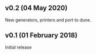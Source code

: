 v0.2 (04 May 2020)
---------------------

New generators, printers and port to dune.

v0.1 (01 February 2018)
---------------------

Initial release

